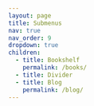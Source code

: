 ```yaml
---
layout: page
title: Submenus
nav: true
nav_order: 9
dropdown: true
children:
  - title: Bookshelf
    permalink: /books/
  - title: Divider
  - title: Blog
    permalink: /blog/
---
```

